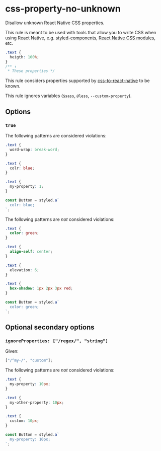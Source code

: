 # css-property-no-unknown

Disallow unknown React Native CSS properties.

This rule is meant to be used with tools that allow you to write CSS when using React Native, e.g. [styled-components](https://www.styled-components.com/), [React Native CSS modules](https://github.com/kristerkari/react-native-css-modules), etc.

```css
.text {
  heigth: 100%;
}
/** ↑
 * These properties */
```

This rule considers properties supported by [css-to-react-native](https://github.com/styled-components/css-to-react-native) to be known.

This rule ignores variables (`$sass`, `@less`, `--custom-property`).

## Options

### `true`

The following patterns are considered violations:

```css
.text {
  word-wrap: break-word;
}
```

```css
.text {
  colr: blue;
}
```

```css
.text {
  my-property: 1;
}
```

```js
const Button = styled.a`
  colr: blue;
`;
```

The following patterns are _not_ considered violations:

```css
.text {
  color: green;
}
```

```css
.text {
  align-self: center;
}
```

```css
.text {
  elevation: 6;
}
```

```css
.text {
  box-shadow: 1px 2px 3px red;
}
```

```js
const Button = styled.a`
  color: green;
`;
```

## Optional secondary options

### `ignoreProperties: ["/regex/", "string"]`

Given:

```js
["/^my-/", "custom"];
```

The following patterns are _not_ considered violations:

```css
.text {
  my-property: 10px;
}
```

```css
.text {
  my-other-property: 10px;
}
```

```css
.text {
  custom: 10px;
}
```

```js
const Button = styled.a`
  my-property: 10px;
`;
```
